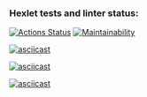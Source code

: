 ### Hexlet tests and linter status:
[![Actions Status](https://github.com/beketov-dmitry/frontend-project-lvl1/workflows/hexlet-check/badge.svg)](https://github.com/beketov-dmitry/frontend-project-lvl1/actions)
[![Maintainability](https://api.codeclimate.com/v1/badges/7fa09d045ae84a08f724/maintainability)](https://codeclimate.com/github/beketov-dmitry/frontend-project-lvl1/maintainability)

[![asciicast](https://asciinema.org/a/DkGHdHZ94ZHgTPj90aWIOkGoJ.svg)](https://asciinema.org/a/DkGHdHZ94ZHgTPj90aWIOkGoJ)

[![asciicast](https://asciinema.org/a/inCBuh1EG5EEEtu3Y9Y92k0cB.svg)](https://asciinema.org/a/inCBuh1EG5EEEtu3Y9Y92k0cB)

[![asciicast](https://asciinema.org/a/zDxh6BiFYy1Cyl4lYge3qm0AZ.svg)](https://asciinema.org/a/zDxh6BiFYy1Cyl4lYge3qm0AZ)  
